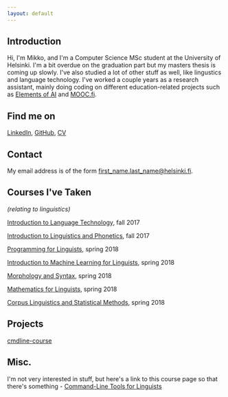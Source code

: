 ```yaml
---
layout: default
---
```


## Introduction

Hi, I'm Mikko, and I'm a Computer Science MSc student at the University of Helsinki. I'm a bit overdue on the graduation part but my masters thesis is coming up slowly. I've also studied a lot of other stuff as well, like lingustics and language technology. I've worked a couple years as a research assistant, mainly doing coding on different education-related projects such as [Elements of AI](https://www.elementsofai.com/) and [MOOC.fi](https://mooc.fi).

## Find me on

[LinkedIn](https://www.linkedin.com/in/mikko-pyykk%C3%B6-5b15a8140/), [GitHub](https://github.com/mipyykko), [CV](https://www.overleaf.com/read/bgmhmbcqpqkw)

## Contact

My email address is of the form first_name.last_name@helsinki.fi. 

## Courses I've Taken

_(relating to linguistics)_

[Introduction to Language Technology](https://studies.helsinki.fi/opintotarjonta/cur/hy-opt-cur-2122-43b8f122-8ca2-453b-addd-cbfd756c3306/Introduction_to_Language_Technology_Luento_opetus), fall 2017

[Introduction to Linguistics and Phonetics](https://courses.helsinki.fi/fi/kik-401), fall 2017

[Programming for Linguists](https://studies.helsinki.fi/opintotarjonta/cur/hy-opt-cur-2122-2b1a1c0f-9701-4397-9e19-ab80b0c87af4/Ohjelmointia_lingvisteille_Luento_opetus), spring 2018

[Introduction to Machine Learning for Linguists](https://courses.helsinki.fi/fi/kik-lg210), spring 2018

[Morphology and Syntax](https://courses.helsinki.fi/fi/kik-lg102), spring 2018

[Mathematics for Linguists](https://courses.helsinki.fi/fi/kik-lg209), spring 2018

[Corpus Linguistics and Statistical Methods](https://courses.helsinki.fi/fi/kik-404), spring 2018

## Projects

[cmdline-course](https://github.com/mipyykko/cmdline-course)
## Misc. 

I'm not very interested in stuff, but here's a link to this course page so that there's something - [Command-Line Tools for Linguists](https://studies.helsinki.fi/opintotarjonta/cur/hy-opt-cur-2122-261401a1-c550-4436-91b9-7edf4a1a3b57)